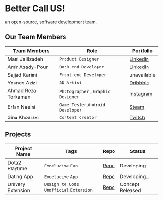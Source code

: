 # Better Call US!
an open-source, software development team. 

## Our Team Members
|Team Members  |Role |Portfolio |
|------------- | ------------- |  ------------- |
| Mani Jalilzadeh  | `Product Designer` | [Linkedin](https://linkedin.com/in/wayofmani) |
| Amir Asady-Pour | `Back-end Developer`  | [LinkedIn](https://www.linkedin.com/in/amir-asadipour-4aa817217) |
| Sajjad Karimi  | `Front-end Developer` | unavailable |
| Younes Azizi | `3D Artist`  | [Dribbble](https://dribbble.com/designbyounes) |
| Ahmad Reza Torkaman | `Photographer` , `Graphic Designer`  | [Instagram](https://www.instagram.com/ahmdrezaat/) |
| Erfan Naeini  | `Game Tester`,`Android Developer` | [Steam](https://steamcommunity.com/id/DawshErfan/) |
| Sina Khosravi | `Content Creator` | [Twitch](https://twitch.tv/sinadialup) |


## Projects
|Project Name  |Tags |Repo |Status |
|------------- |------------- | ------------- | ------------- |
| Dota2 Playtime  | `Excelucive` `Fun` | [ Repo ](https://github.com/BetterCallUS/Dota2_Playtime) | Developing... |
| Dating App  | `Excelucive` `App` | [ Repo ](https://github.com/BetterCallUS/Univery) | Developing... |
| Univery Extension  | `Design to Code` `Unofficial` `Extension` | [ Repo ](https://github.com/BetterCallUS/Univery) | Concept Released |


